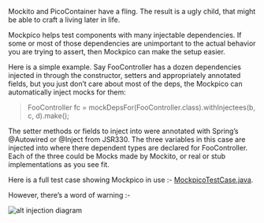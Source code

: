 Mockito and PicoContainer have a fling. The result is a ugly child, that might be able to craft a living later in life.

Mockpico helps test components with many injectable dependencies. If some or most of those dependencies are unimportant to the actual behavior you are trying to assert, then Mockpico can make the setup easier.

Here is a simple example. Say FooController has a dozen dependencies injected in through the constructor, setters and appropriately annotated fields, but you just don’t care about most of the deps, the Mockpico can automatically inject mocks for them:

> FooController fc = mockDepsFor(FooController.class).withInjectees(b, c, d).make();

The setter methods or fields to inject into were annotated with Spring’s @Autowired or @Inject from JSR330. The three variables in this case are injected into where there dependent types are declared for FooController. Each of the three could be Mocks made by Mockito, or real or stub implementations as you see fit.

Here is a full test case showing Mockpico in use :- 
[MockpicoTestCase.java](mockpico/blob/master/src/test/java/com/thoughtworks/mockpico/MockpicoTestCase.java).

However, there’s a word of warning :-

![alt injection diagram](mockpico/raw/master/src/graffle/injection-diag.png "Collaborators Are Better")